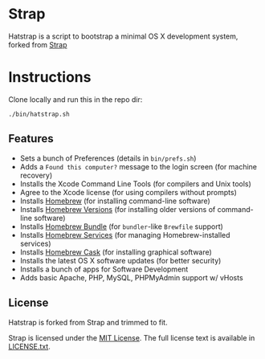# Strap
Hatstrap is a script to bootstrap a minimal OS X development system, forked from [Strap](https://github.com/mikemcquaid/strap)
# Instructions
Clone locally and run this in the repo dir:
```
./bin/hatstrap.sh
```

## Features
- Sets a bunch of Preferences (details in `bin/prefs.sh`)
- Adds a `Found this computer?` message to the login screen (for machine recovery)
- Installs the Xcode Command Line Tools (for compilers and Unix tools)
- Agree to the Xcode license (for using compilers without prompts)
- Installs [Homebrew](http://brew.sh) (for installing command-line software)
- Installs [Homebrew Versions](https://github.com/Homebrew/homebrew-versions) (for installing older versions of command-line software)
- Installs [Homebrew Bundle](https://github.com/Homebrew/homebrew-bundle) (for `bundler`-like `Brewfile` support)
- Installs [Homebrew Services](https://github.com/Homebrew/homebrew-services) (for managing Homebrew-installed services)
- Installs [Homebrew Cask](https://github.com/caskroom/homebrew-cask) (for installing graphical software)
- Installs the latest OS X software updates (for better security)
- Installs a bunch of apps for Software Development
- Adds basic Apache, PHP, MySQL, PHPMyAdmin support w/ vHosts

## License
Hatstrap is forked from Strap and trimmed to fit.

Strap is licensed under the [MIT License](http://en.wikipedia.org/wiki/MIT_License).
The full license text is available in [LICENSE.txt](https://github.com/mikemcquaid/strap/blob/master/LICENSE.txt).
